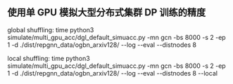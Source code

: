 ## 使用单 GPU 模拟大型分布式集群 DP 训练的精度

global shuffling: time python3 simulate/multi_gpu_acc/dgl_default_simuacc.py -mn gcn -bs 8000 -s 2 -ep 1 -d ./dist/repgnn_data/ogbn_arxiv128/ --log --eval --distnodes 8

local shuffling: time python3 simulate/multi_gpu_acc/dgl_default_simuacc.py -mn gcn -bs 8000 -s 2 -ep 1 -d ./dist/repgnn_data/ogbn_arxiv128/ --log --eval --distnodes 8 --local
